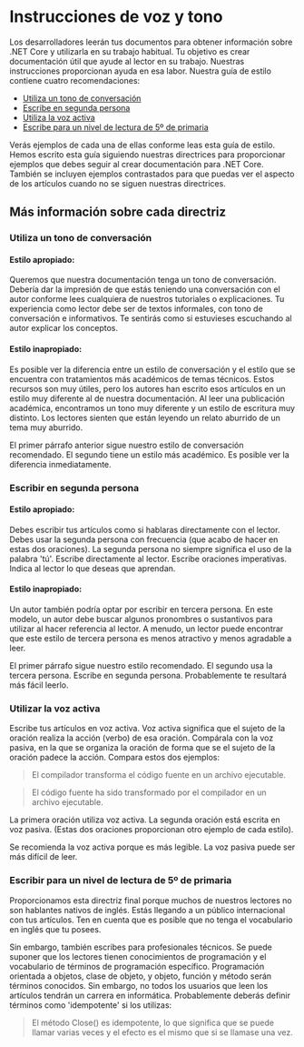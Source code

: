 # <a name="voice-and-tone-guidelines"></a>Instrucciones de voz y tono

Los desarrolladores leerán tus documentos para obtener información sobre .NET Core y utilizarla en su trabajo habitual.
Tu objetivo es crear documentación útil que ayude al lector en su trabajo. Nuestras instrucciones proporcionan ayuda en esa labor. Nuestra guía de estilo contiene cuatro recomendaciones:
- [Utiliza un tono de conversación](#use-a-conversational-tone)
- [Escribe en segunda persona](#write-in-2nd-person)
- [Utiliza la voz activa](#use-active-voice)
- [Escribe para un nivel de lectura de 5º de primaria](#target-a-fifth-grade-reading-level)

Verás ejemplos de cada una de ellas conforme leas esta guía de estilo. Hemos escrito esta guía siguiendo nuestras directrices para proporcionar ejemplos que debes seguir al crear documentación para .NET Core. También se incluyen ejemplos contrastados para que puedas ver el aspecto de los artículos cuando no se siguen nuestras directrices.

## <a name="details-on-each-guideline"></a>Más información sobre cada directriz

### <a name="use-a-conversational-tone"></a>Utiliza un tono de conversación
#### <a name="appropriate-style"></a>Estilo apropiado:
Queremos que nuestra documentación tenga un tono de conversación. Debería dar la impresión de que estás teniendo una conversación con el autor conforme lees cualquiera de nuestros tutoriales o explicaciones.
Tu experiencia como lector debe ser de textos informales, con tono de conversación e informativos. Te sentirás como si estuvieses escuchando al autor explicar los conceptos.

#### <a name="inappropriate-style"></a>Estilo inapropiado:
Es posible ver la diferencia entre un estilo de conversación y el estilo que se encuentra con tratamientos más académicos de temas técnicos. Estos recursos son muy útiles, pero los autores han escrito esos artículos en un estilo muy diferente al de nuestra documentación. Al leer una publicación académica, encontramos un tono muy diferente y un estilo de escritura muy distinto.
Los lectores sienten que están leyendo un relato aburrido de un tema muy aburrido.  

El primer párrafo anterior sigue nuestro estilo de conversación recomendado. El segundo tiene un estilo más académico. Es posible ver la diferencia inmediatamente. 

### <a name="write-in-second-person"></a>Escribir en segunda persona
#### <a name="appropriate-style"></a>Estilo apropiado:
Debes escribir tus artículos como si hablaras directamente con el lector. Debes usar la segunda persona con frecuencia (que acabo de hacer en estas dos oraciones). La segunda persona no siempre significa el uso de la palabra 'tú'. Escribe directamente al lector. Escribe oraciones imperativas.
Indica al lector lo que deseas que aprendan.

#### <a name="inappropriate-style"></a>Estilo inapropiado: 
Un autor también podría optar por escribir en tercera persona. En este modelo, un autor debe buscar algunos pronombres o sustantivos para utilizar al hacer referencia al lector. A menudo, un lector puede encontrar que este estilo de tercera persona es menos atractivo y menos agradable a leer.

El primer párrafo sigue nuestro estilo recomendado. El segundo usa la tercera persona. Escribe en segunda persona. Probablemente te resultará más fácil leerlo.

### <a name="use-active-voice"></a>Utilizar la voz activa

Escribe tus artículos en voz activa. Voz activa significa que el sujeto de la oración realiza la acción (verbo) de esa oración. Compárala con la voz pasiva, en la que se organiza la oración de forma que se el sujeto de la oración padece la acción. Compara estos dos ejemplos:

>El compilador transforma el código fuente en un archivo ejecutable.

>El código fuente ha sido transformado por el compilador en un archivo ejecutable.

La primera oración utiliza voz activa. La segunda oración está escrita en voz pasiva.
(Estas dos oraciones proporcionan otro ejemplo de cada estilo).

Se recomienda la voz activa porque es más legible. La voz pasiva puede ser más difícil de leer.

### <a name="target-a-fifth-grade-reading-level"></a>Escribir para un nivel de lectura de 5º de primaria

Proporcionamos esta directriz final porque muchos de nuestros lectores no son hablantes nativos de inglés.
Estás llegando a un público internacional con tus artículos. Ten en cuenta que es posible que no tenga el vocabulario en inglés que tu posees.

Sin embargo, también escribes para profesionales técnicos. Se puede suponer que los lectores tienen conocimientos de programación y el vocabulario de términos de programación específico. Programación orientada a objetos, clase de objeto, y objeto, función y método serán términos conocidos. Sin embargo, no todos los usuarios que leen los artículos tendrán un carrera en informática. Probablemente deberás definir términos como 'idempotente' si los utilizas:

>El método Close() es idempotente, lo que significa que se puede llamar varias veces y el efecto es el mismo que si se llamase una vez.
